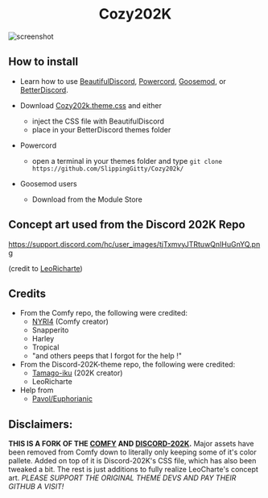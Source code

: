 <h1 align="center">Cozy202K</h1>

 ![screenshot](https://i.imgur.com/MITe9oU.png)
 
## How to install

* Learn how to use [BeautifulDiscord](https://github.com/leovoel/BeautifulDiscord), [Powercord](https://github.com/powercord-org/powercord), [Goosemod](https://goosemod.com/), or [BetterDiscord](https://github.com/rauenzi/BetterDiscordApp).

* Download [Cozy202k.theme.css](https://raw.githubusercontent.com/SlippingGitty/Comfy202k/main/Cozy202K.user.css) and either
  * inject the CSS file with BeautifulDiscord
  * place in your BetterDiscord themes folder
* Powercord
  * open a terminal in your themes folder and type `git clone https://github.com/SlippingGitty/Cozy202k/`
* Goosemod users
  * Download from the Module Store

## Concept art used from the Discord 202K Repo
https://support.discord.com/hc/user_images/tjTxmvyJTRtuwQnIHuGnYQ.png

(credit to [LeoRicharte](https://www.reddit.com/r/discordapp/comments/hjpa28/discord_with_new_design_based_on_updated_art_in/))

## Credits
* From the Comfy repo, the following were credited:
  * [NYRI4](https://github.com/NYRI4/) (Comfy creator)
  * Snapperito 
  * Harley
  * Tropical 
  * "and others peeps that I forgot for the help !"
* From the Discord-202K-theme repo, the following were credited:
  * [Tamago-iku](https://github.com/Tamago-iku/) (202K creator)
  * LeoRicharte
* Help from
  * [Pavol/Euphorianic](https://github.com/Euphorianic)

## Disclaimers:

**THIS IS A FORK OF THE [COMFY](https://github.com/NYRI4/Comfy-theme) AND [DISCORD-202K](https://github.com/Tamago-iku/Discord-202K-theme).** Major assets have been removed from Comfy down to literally only keeping some of it's color pallete. Added on top of it is Discord-202K's CSS file, which has also been tweaked a bit. The rest is just additions to fully realize LeoCharte's concept art. _PLEASE SUPPORT THE ORIGINAL THEME DEVS AND PAY THEIR GITHUB A VISIT!_
